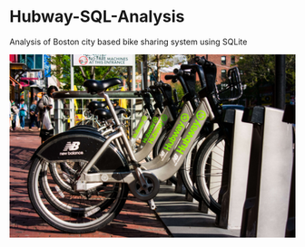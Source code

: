 # Hubway-SQL-Analysis
Analysis of Boston city based bike sharing system using SQLite

![](https://github.com/akankshabakshi/Hubway-SQL-Analysis/blob/master/hubway-1.jpg)

